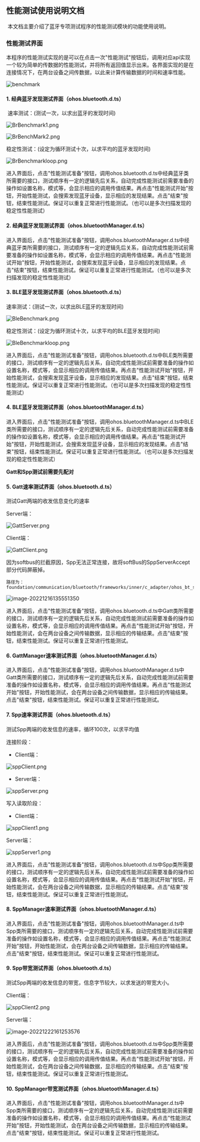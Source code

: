 ## 性能测试使用说明文档

​      本文档主要介绍了蓝牙专项测试程序的性能测试模块的功能使用说明。



### 性能测试界面

​       本程序的性能测试实现的是可以在点击一次"性能测试"按钮后，调用对应api实现一个较为简单的传数据的性能测试，并将所有返回值显示出来。各界面实现的是在连接情况下，在两台设备之间传数据，以此来计算传输数据的时间和速率性能。



![benchmark](benchmark.png)

#### 

#### 1. 经典蓝牙发现测试界面（ohos.bluetooth.d.ts）

​     速率测试：(测试一次，以求出蓝牙的发现时间)

![BrBenchmark1.png](BrBenchmark1.png)



![BrBenchMark2.png](BrBenchMark2.png)

稳定性测试：(设定为循环测试十次，以求平均的蓝牙发现时间)

![BrBenchmarkloop.png](BrBenchmarkloop.png)

​        进入界面后，点击"性能测试准备"按钮，调用ohos.bluetooth.d.ts中经典蓝牙类所需要的接口，测试顺序有一定的逻辑先后关系，自动完成性能测试前需要准备的操作如设置名称，模式等，会显示相应的调用传值结果。再点击"性能测试开始"按钮，开始性能测试，会搜索发现蓝牙设备，显示相应的发现结果。点击"结束"按钮，结束性能测试。保证可以重复正常进行性能测试。（也可以是多次扫描发现的稳定性性能测试）



#### 2. 经典蓝牙发现测试界面（ohos.bluetoothManager.d.ts）

​        进入界面后，点击"性能测试准备"按钮，调用ohos.bluetoothManager.d.ts中经典蓝牙类所需要的接口，测试顺序有一定的逻辑先后关系，自动完成性能测试前需要准备的操作如设置名称，模式等，会显示相应的调用传值结果。再点击"性能测试开始"按钮，开始性能测试，会搜索发现蓝牙设备，显示相应的发现结果。点击"结束"按钮，结束性能测试。保证可以重复正常进行性能测试。（也可以是多次扫描发现的稳定性性能测试）



#### 3. BLE蓝牙发现测试界面（ohos.bluetooth.d.ts）

速率测试：(测试一次，以求出BLE蓝牙的发现时间)

![BleBenchmark.png](BleBenchmark.png)



稳定性测试：(设定为循环测试十次，以求平均的BLE蓝牙发现时间)

![BleBenchmarkloop.png](BleBenchmarkloop.png)



​        进入界面后，点击"性能测试准备"按钮，调用ohos.bluetooth.d.ts中BLE类所需要的接口，测试顺序有一定的逻辑先后关系，自动完成性能测试前需要准备的操作如设置名称，模式等，会显示相应的调用传值结果。再点击"性能测试开始"按钮，开始性能测试，会搜索发现蓝牙设备，显示相应的发现结果。点击"结束"按钮，结束性能测试。保证可以重复正常进行性能测试。（也可以是多次扫描发现的稳定性性能测试）



#### 4. BLE蓝牙发现测试界面（ohos.bluetoothManager.d.ts）

​        进入界面后，点击"性能测试准备"按钮，调用ohos.bluetoothManager.d.ts中BLE类所需要的接口，测试顺序有一定的逻辑先后关系，自动完成性能测试前需要准备的操作如设置名称，模式等，会显示相应的调用传值结果。再点击"性能测试开始"按钮，开始性能测试，会搜索发现蓝牙设备，显示相应的发现结果。点击"结束"按钮，结束性能测试。保证可以重复正常进行性能测试。（也可以是多次扫描发现的稳定性性能测试）



**Gatt和Spp测试前需要先配对**

#### 5. Gatt速率测试界面（ohos.bluetooth.d.ts）

测试Gatt两端的收发信息变化的速率

Server端：

![GattServer.png](GattServer.png)

Client端：

![GattClient.png](GattClient.png)



因为softbus的拦截原因，Spp无法正常连接，故将softBus的SppServerAccept部分代码屏蔽掉。

~~~
路径为：foundation/communication/bluetooth/frameworks/inner/c_adapter/ohos_bt_spp.cpp
~~~

![image-20221216135551350](SppServerAccept.png)



​       进入界面后，点击"性能测试准备"按钮，调用ohos.bluetooth.d.ts中Gatt类所需要的接口，测试顺序有一定的逻辑先后关系，自动完成性能测试前需要准备的操作如设置名称，模式等，会显示相应的调用传值结果。再点击"性能测试开始"按钮，开始性能测试，会在两台设备之间传输数据，显示相应的传输结果。点击"结束"按钮，结束性能测试。保证可以重复正常进行性能测试。



#### 6. GattManager速率测试界面（ohos.bluetoothManager.d.ts）

​        进入界面后，点击"性能测试准备"按钮，调用ohos.bluetoothManager.d.ts中Gatt类所需要的接口，测试顺序有一定的逻辑先后关系，自动完成性能测试前需要准备的操作如设置名称，模式等，会显示相应的调用传值结果。再点击"性能测试开始"按钮，开始性能测试，会在两台设备之间传输数据，显示相应的传输结果。点击"结束"按钮，结束性能测试。保证可以重复正常进行性能测试。



#### 7. Spp速率测试界面（ohos.bluetooth.d.ts）

测试Spp两端的收发信息的速率，循环100次，以求平均值

连接阶段：

- Client端：

![sppClient.png](sppClient.png)

- Server端：

![sppServer.png](sppServer.png)

写入读取阶段：

- Client端：

![sppClient1.png](sppClient1.png)

Server端：

![sppServer1.png](sppServer1.png)

​       进入界面后，点击"性能测试准备"按钮，调用ohos.bluetooth.d.ts中Spp类所需要的接口，测试顺序有一定的逻辑先后关系，自动完成性能测试前需要准备的操作如设置名称，模式等，会显示相应的调用传值结果。再点击"性能测试开始"按钮，开始性能测试，会在两台设备之间传输数据，显示相应的传输结果。点击"结束"按钮，结束性能测试。保证可以重复正常进行性能测试。



#### 8. SppManager速率测试界面（ohos.bluetoothManager.d.ts）

​        进入界面后，点击"性能测试准备"按钮，调用ohos.bluetoothManager.d.ts中Spp类所需要的接口，测试顺序有一定的逻辑先后关系，自动完成性能测试前需要准备的操作如设置名称，模式等，会显示相应的调用传值结果。再点击"性能测试开始"按钮，开始性能测试，会在两台设备之间传输数据，显示相应的传输结果。点击"结束"按钮，结束性能测试。保证可以重复正常进行性能测试。



#### 9. Spp带宽测试界面（ohos.bluetooth.d.ts）

测试Spp两端的收发信息的带宽，信息字节较大，以求发送的带宽大小。

Client端：

![sppClient2.png](sppClient2.png)

Server端：

![image-20221222161253576](F:\oh32\BT10.19\communication_bluetooth\test\example\BluetoothTest\doc\BenchmarkDoc\sppServer2.png)

​       进入界面后，点击"性能测试准备"按钮，调用ohos.bluetooth.d.ts中Spp类所需要的接口，测试顺序有一定的逻辑先后关系，自动完成性能测试前需要准备的操作如设置名称，模式等，会显示相应的调用传值结果。再点击"性能测试开始"按钮，开始性能测试，会在两台设备之间传输数据，显示相应的传输结果。点击"结束"按钮，结束性能测试。保证可以重复正常进行性能测试。



#### 10. SppManager带宽测试界面（ohos.bluetoothManager.d.ts）

​        进入界面后，点击"性能测试准备"按钮，调用ohos.bluetoothManager.d.ts中Spp类所需要的接口，测试顺序有一定的逻辑先后关系，自动完成性能测试前需要准备的操作如设置名称，模式等，会显示相应的调用传值结果。再点击"性能测试开始"按钮，开始性能测试，会在两台设备之间传输数据，显示相应的传输结果。点击"结束"按钮，结束性能测试。保证可以重复正常进行性能测试。